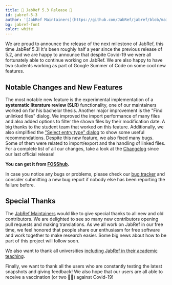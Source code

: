```yaml
---
title: 💉 JabRef 5.3 Release 💉
id: jabref-5-3
author: '[JabRef Maintainers](https://github.com/JabRef/jabref/blob/main/MAINTAINERS)'
bg: jabref-font
color: white
---
```


We are proud to announce the release of the next milestone of JabRef, this time JabRef 5.3!
It's been roughly half a year since the previous release of 5.2, and we are happy to announce that despite Covid-19 we were all fortunately able to continue working on JabRef.
We are also happy to have two students working as part of Google Summer of Code on some cool new features.

## Notable Changes and New Features

The most notable new feature is the experimental implementation of a **systematic literature review (SLR)** functionality, one of our maintainers worked on for his bachelor thesis.
Another major improvement is the "Find unlinked files" dialog. We improved the import performance of many files and also added options to filter the shown files by their modification date. A big thanks to the student team that worked on this feature.
Additionally, we also simplified the ["Select entry type" dialog](https://docs.jabref.org/collect/add-entry-manually) to show some useful recommendations.
Despite this new feature, we also fixed many bugs. Some of them were related to import/export and the handling of linked files.
For a complete list of all our changes, take a look at the [Changelog](https://github.com/JabRef/jabref/blob/main/CHANGELOG.md) since our last official release!

**You can get it from [FOSShub](https://www.fosshub.com/JabRef.html).**

In case you notice any bugs or problems, please check our [bug tracker](https://github.com/JabRef/jabref/issues) and consider submitting a new bug report if nobody else has been reporting the failure before.

## Special Thanks

The [JabRef Maintainers](https://github.com/JabRef/jabref/blob/main/MAINTAINERS) would like to give special thanks to all new and old contributors. We are delighted to see so many new contributors opening pull requests and making translations. As we all work on JabRef in our free time, we feel honored that people share our enthusiasm for free software and work together to make research easier. Some big news about how to be part of this project will follow soon.

We also want to thank all universities [including JabRef in their academic teaching](https://devdocs.jabref.org/teaching).

Finally, we want to thank all the users who are constantly testing the latest snapshots and giving feedback!
We also hope that our users are all able to receive a vaccination (or two 💉💉) against Covid-19!
